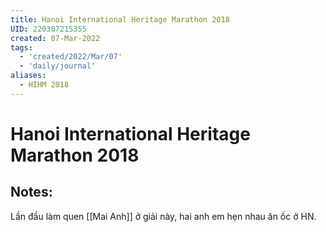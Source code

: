 ```yaml
---
title: Hanoi International Heritage Marathon 2018
UID: 220307215355
created: 07-Mar-2022
tags:
  - 'created/2022/Mar/07'
  - 'daily/journal'
aliases:
  - HIHM 2018
---
```

# Hanoi International Heritage Marathon 2018

## Notes:

Lần đầu làm quen [[Mai Anh]] ở giải này, hai anh em hẹn nhau ăn ốc ở HN.